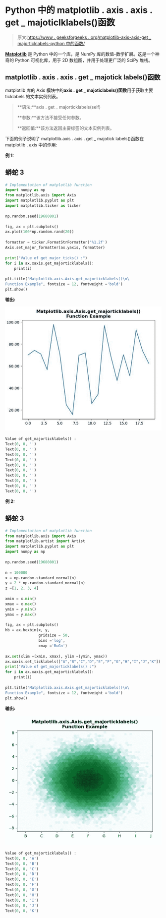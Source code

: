 # Python 中的 matplotlib . axis . axis . get _ majoticlklabels()函数

> 原文:[https://www . geeksforgeeks . org/matplotlib-axis-axis-get _ majorticklabels-python 中的函数/](https://www.geeksforgeeks.org/matplotlib-axis-axis-get_majorticklabels-function-in-python/)

[**Matplotlib**](https://www.geeksforgeeks.org/python-introduction-matplotlib/) 是 Python 中的一个库，是 NumPy 库的数值-数学扩展。这是一个神奇的 Python 可视化库，用于 2D 数组图，并用于处理更广泛的 SciPy 堆栈。

## matplotlib . axis . axis . get _ majotick labels()函数

matplotlib 库的 Axis 模块中的**axis . get _ majoticlabels()函数**用于获取主要 ticklabels 的文本实例列表。

> **语法:**axis . get _ majorticklabels(self)
> 
> **参数:**该方法不接受任何参数。
> 
> **返回值:**该方法返回主要标签的文本实例列表。

下面的例子说明了 matplotlib.axis . axis . get _ majotick labels()函数在 matplotlib . axis 中的作用:

**例 1:**

## 蟒蛇 3

```py
# Implementation of matplotlib function 
import numpy as np
from matplotlib.axis import Axis  
import matplotlib.pyplot as plt
import matplotlib.ticker as ticker

np.random.seed(19680801)

fig, ax = plt.subplots()
ax.plot(100*np.random.rand(20))

formatter = ticker.FormatStrFormatter('%1.2f')
Axis.set_major_formatter(ax.yaxis, formatter)

print("Value of get_major_ticks() :")
for i in ax.xaxis.get_majorticklabels():
    print(i)

plt.title("Matplotlib.axis.Axis.get_majorticklabels()\n\
Function Example", fontsize = 12, fontweight ='bold') 
plt.show()
```

**输出:**

![](img/87a41e0e3e6fc0f724364f214b7c6fe1.png)

```py
Value of get_majorticklabels() :
Text(0, 0, '')
Text(0, 0, '')
Text(0, 0, '')
Text(0, 0, '')
Text(0, 0, '')
Text(0, 0, '')
Text(0, 0, '')
Text(0, 0, '')
Text(0, 0, '')
Text(0, 0, '')

```

**例 2:**

## 蟒蛇 3

```py
# Implementation of matplotlib function 
from matplotlib.axis import Axis  
from matplotlib.artist import Artist  
import matplotlib.pyplot as plt  
import numpy as np  

np.random.seed(19680801)  

n = 100000
x = np.random.standard_normal(n)  
y = 2 * np.random.standard_normal(n)  
z =[1, 2, 3, 4]  

xmin = x.min()  
xmax = x.max()  
ymin = y.min()  
ymax = y.max()  

fig, ax = plt.subplots()  
hb = ax.hexbin(x, y, 
               gridsize = 50, 
               bins ='log', 
               cmap ='BuGn')  

ax.set(xlim =(xmin, xmax), ylim =(ymin, ymax)) 
ax.xaxis.set_ticklabels(["A","B","C","D","E","F","G","H","I","J","K"])
print("Value of get_majorticklabels() :")
for i in ax.xaxis.get_majorticklabels():
    print(i)

plt.title("Matplotlib.axis.Axis.get_majorticklabels()\n\
Function Example", fontsize = 12, fontweight ='bold') 
plt.show()
```

**输出:**

![](img/c53d91bf9338dd04f3ab775ff4c8d5d0.png)

```py
Value of get_majorticklabels() :
Text(0, 0, 'A')
Text(0, 0, 'B')
Text(0, 0, 'C')
Text(0, 0, 'D')
Text(0, 0, 'E')
Text(0, 0, 'F')
Text(0, 0, 'G')
Text(0, 0, 'H')
Text(0, 0, 'I')
Text(0, 0, 'J')
Text(0, 0, 'K')

```